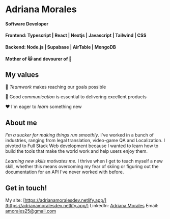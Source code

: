 # Adriana Morales
#### Software Developer <br/>
#### Frontend:  Typescript | React | Nextjs | Javascript | Tailwind | CSS<br/>
#### Backend: Node.js | Supabase | AirTable | MongoDB <br/>
####  Mother of 🐱 and devourer of 🍜 




## My values

:open_hands:  *Teamwork* makes reaching our goals possible <br/>

:key:  Good *communication* is essential to delivering excellent products <br/>

:hearts:  I'm eager to *learn* something new <br/>


## About me


*I'm a sucker for making things run smoothly*. I've worked in a bunch of industries, ranging from legal translation, video-game QA and Localization. I pivoted to Full Stack Web development because I wanted to learn how to build the tools that make the world work and help users enjoy them. 

*Learning new skills motivates me.* I thrive when I get to teach myself a new skill, whether this means overcoming my fear of skiing or figuring out the documentation for an API I've never worked with before. 


## Get in touch!
My site: [https://adrianamoralesdev.netlify.app/](https://adrianamoralesdev.netlify.app/)
LinkedIn: [Adriana Morales](https://www.linkedin.com/in/adriana-morales-quiones/)
Email: amorales25@gmail.com

